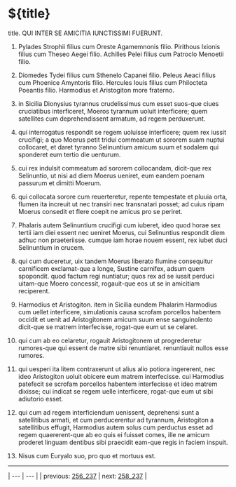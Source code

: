 # ${title}

title. QUI INTER SE AMICITIA IUNCTISSIMI FUERUNT.



1. Pylades Strophii filius cum Oreste Agamemnonis filio. Pirithous Ixionis filius cum Theseo Aegei filio. Achilles Pelei filius cum Patroclo Menoetii filio.



2. Diomedes Tydei filius cum Sthenelo Capanei filio. Peleus Aeaci filius cum Phoenice Amyntoris filio. Hercules Iouis filius cum Philocteta Poeantis filio. Harmodius et Aristogiton more fraterno.



3. in Sicilia Dionysius tyrannus crudelissimus cum esset suos-que ciues cruciatibus interficeret, Moeros tyrannum uoluit interficere; quem satellites cum deprehendissent armatum, ad regem perduxerunt.



4. qui interrogatus respondit se regem uoluisse interficere; quem rex iussit crucifigi; a quo Moerus petit tridui commeatum ut sororem suam nuptui collocaret, et daret tyranno Selinuntium amicum suum et sodalem qui sponderet eum tertio die uenturum.



5. cui rex indulsit commeatum ad sororem collocandam, dicit-que rex Selinuntio, ut nisi ad diem Moerus ueniret, eum eandem poenam passurum et dimitti Moerum.



6. qui collocata sorore cum reuerteretur, repente tempestate et pluuia orta, flumen ita increuit ut nec transiri nec transnatari posset; ad cuius ripam Moerus consedit et flere coepit ne amicus pro se periret.



7. Phalaris autem Selinuntium crucifigi cum iuberet, ideo quod horae sex tertii iam diei essent nec ueniret Moerus, cui Selinuntius respondit diem adhuc non praeteriisse. cumque iam horae nouem essent, rex iubet duci Selinuntium in crucem.



8. qui cum duceretur, uix tandem Moerus liberato flumine consequitur carnificem exclamat-que a longe, Sustine carnifex, adsum quem spopondit. quod factum regi nuntiatur; quos rex ad se iussit perduci uitam-que Moero concessit, rogauit-que eos ut se in amicitiam reciperent.



9. Harmodius et Aristogiton. item in Sicilia eundem Phalarim Harmodius cum uellet interficere, simulationis causa scrofam porcellos habentem occidit et uenit ad Aristogitonem amicum suum ense sanguinolento dicit-que se matrem interfecisse, rogat-que eum ut se celaret.



10. qui cum ab eo celaretur, rogauit Aristogitonem ut progrederetur rumores-que qui essent de matre sibi renuntiaret. renuntiauit nullos esse rumores.



11. qui uesperi ita litem contraxerunt ut alius alio potiora ingererent, nec ideo Aristogiton uoluit obicere eum matrem interfecisse. cui Harmodius patefecit se scrofam porcellos habentem interfecisse et ideo matrem dixisse; cui indicat se regem uelle interficere, rogat-que eum ut sibi adiutorio esset.



12. qui cum ad regem interficiendum uenissent, deprehensi sunt a satellitibus armati, et cum perducerentur ad tyrannum, Aristogiton a satellitibus effugit, Harmodius autem solus cum perductus esset ad regem quaererent-que ab eo quis ei fuisset comes, ille ne amicum proderet linguam dentibus sibi praecidit eam-que regis in faciem inspuit.



13. Nisus cum Euryalo suo, pro quo et mortuus est.



---

| --- | --- |
| previous: [256_237](../256_237/) | next: [258_237](../258_237/) |
